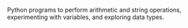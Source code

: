Python programs to perform arithmetic and string operations, experimenting with variables, and exploring data types.

